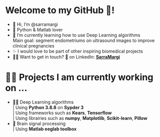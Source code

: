 # Welcome to my GitHub 🐙!
- 👋 Hi, I’m @sarramargi
- 💚 Python & Matlab lover
- 🌱 I’m currently learning how to use Deep Learning algorithms
<br/> Main goal: segment endometriums on ultrasound images to improve clinical pregnancies
- ✨ I would love to be part of other inspiring biomedical projects
- 🙋‍♀️ Want to get in touch? 💬 on LinkedIn: [**SarraMargi**](https://www.linkedin.com/in/sarra-margi/)

# 👩‍💻 Projects I am currently working on ...
- 👶🏼 Deep Learning algorithms
<br/> | Using **Python 3.8.8** on **Sypder 3** 
<br/> | Using frameworks such as **Kears**, **Tensorflow**
<br/> | Using librairies such as **numpy**, **Matplotlib**, **Scikit-learn**, **Pillow**
- 🧠 Brain signal processing 
<br/> | Using **Matlab eeglab toolbox**

<!--- Comments --->
